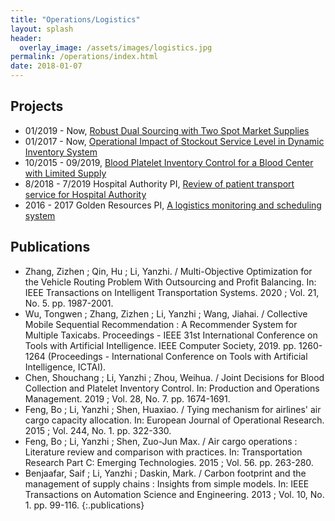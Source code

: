 ```yaml
---
title: "Operations/Logistics"
layout: splash
header:
  overlay_image: /assets/images/logistics.jpg
permalink: /operations/index.html
date: 2018-01-07
---
```


## Projects

- 01/2019 - Now, [Robust Dual Sourcing with Two Spot Market Supplies](/projects/robust-dual-sourcing-with-two-spot-market-supplies/)
- 01/2017 - Now, [Operational Impact of Stockout Service Level in Dynamic Inventory System](/projects/operational-impact-of-stockout-service-level-in-dynamic-inventory-system/)
- 10/2015 - 09/2019, [Blood Platelet Inventory Control for a Blood Center with Limited Supply](/projects/blood-platelet-inventory-control-for-a-blood-center-with-limited-supply/)
- 8/2018 - 7/2019 Hospital Authority PI, [Review of patient transport service for Hospital Authority](/projects/review-of-patient-transport-service-for-hospital-authority/)
- 2016 - 2017 Golden Resources PI, [A logistics monitoring and scheduling system](/projects/grds/)

## Publications

- Zhang, Zizhen ; Qin, Hu ; Li, Yanzhi. / Multi-Objective Optimization for the Vehicle Routing Problem With Outsourcing and Profit Balancing. In: IEEE Transactions on Intelligent Transportation Systems. 2020 ; Vol. 21, No. 5. pp. 1987-2001.
- Wu, Tongwen ; Zhang, Zizhen ; Li, Yanzhi ; Wang, Jiahai. / Collective Mobile Sequential Recommendation : A Recommender System for Multiple Taxicabs. Proceedings - IEEE 31st International Conference on Tools with Artificial Intelligence. IEEE Computer Society, 2019. pp. 1260-1264 (Proceedings - International Conference on Tools with Artificial Intelligence, ICTAI).
- Chen, Shouchang ; Li, Yanzhi ; Zhou, Weihua. / Joint Decisions for Blood Collection and Platelet Inventory Control. In: Production and Operations Management. 2019 ; Vol. 28, No. 7. pp. 1674-1691.
- Feng, Bo ; Li, Yanzhi ; Shen, Huaxiao. / Tying mechanism for airlines' air cargo capacity allocation. In: European Journal of Operational Research. 2015 ; Vol. 244, No. 1. pp. 322-330.
- Feng, Bo ; Li, Yanzhi ; Shen, Zuo-Jun Max. / Air cargo operations : Literature review and comparison with practices. In: Transportation Research Part C: Emerging Technologies. 2015 ; Vol. 56. pp. 263-280.
- Benjaafar, Saif ; Li, Yanzhi ; Daskin, Mark. / Carbon footprint and the management of supply chains : Insights from simple models. In: IEEE Transactions on Automation Science and Engineering. 2013 ; Vol. 10, No. 1. pp. 99-116.
{:.publications}
